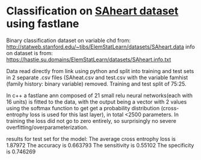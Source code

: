 # Classification on [SAheart dataset](https://hastie.su.domains/ElemStatLearn/datasets/) using fastlane
Binary classification dataset on variable chd from: http://statweb.stanford.edu/~tibs/ElemStatLearn/datasets/SAheart.data
info on dataset is from: https://hastie.su.domains/ElemStatLearn/datasets/SAheart.info.txt

Data read directly from link using python and split into training and test sets in 2 separate .csv files (SAheat.csv and test.csv with the variable famhist (family history: binary variable) removed. Training and test split of 75:25.

In c++ a fastlane ann composed of 21 small relu neural networks(each with 16 units) is fitted to the data, with the output being a vector with 2 values using the softmax function to get get a probability distribution (cross-entrophy loss is used for this last layer), in total <2500 parameters. In training the loss did not go to zero entirely, so surprisingly no severe overfitting/overparameterization.

results for test set for the model: 
The average cross entrophy loss is 1.87972
The accuracy is 0.663793
The sensitivity is 0.55102
The specificity is 0.746269

